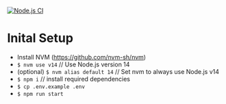 [![Node.js CI](https://github.com/KPMP/hubble-web/actions/workflows/node.js.yml/badge.svg)](https://github.com/KPMP/hubble-web/actions/workflows/node.js.yml)

# Inital Setup
- Install NVM (https://github.com/nvm-sh/nvm)
- `$ nvm use v14` // Use Node.js version 14
- (optional) `$ nvm alias default 14` // Set nvm to always use Node.js v14
- `$ npm i` // install required dependencies
- `$ cp .env.example .env`
- `$ npm run start`
